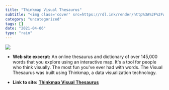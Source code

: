 ```yaml
---
title: "Thinkmap Visual Thesaurus"
subtitle: "<img class='cover' src=https://rdl.ink/render/http%3A%2F%2Fwww.visualthesaurus.com%2Findex.jsp>"
category: "uncategorized"
tags: []
date: "2021-04-06"
type: "rain"
---
```

<img class="cover" src=https://rdl.ink/render/http%3A%2F%2Fwww.visualthesaurus.com%2Findex.jsp>



* **Web site excerpt:** An online thesaurus and dictionary of over 145,000 words that you explore using an interactive map. It's a tool for people who think visually. The most fun you've ever had with words. The Visual Thesaurus was built using Thinkmap, a data visualization technology.

* **Link to site:** **[Thinkmap Visual Thesaurus](http://www.visualthesaurus.com/index.jsp)**